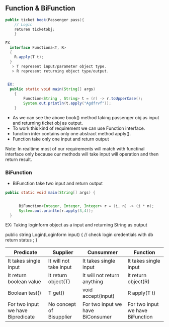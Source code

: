 ## Function  & BiFunction


``````java
public ticket book(Passenger pass){
    // Logic
    returen ticketobj;
    }

EX 
  interface Functiona<T, R>
  {
    R.apply(T t);
  }
   > T represent input/parameter object type.
   > R represent returning object type/output.


 EX:
  public static void main(String[] args)
    {
        Function<String , String> t = (r) -> r.toUpperCase();
        System.out.println(t.apply("Agdfrvf"));
    }  
``````
- As we can see the above book() method taking passenger obj as input and returning ticket obj as output.
- To work this kind of requirement we can use Function interface.
- function inter contains only one abstract method apply().
- Function take only one input and return output

Note: In realtime most of our requirements will match with functinal interface only because our methods will take input will operation and then return result. 

### BiFunction 

- BiFunction take two input and return output 

```````java
public static void main(String[] args) {


      BiFunction<Integer, Integer, Integer> r = (i, n) -> (i * n);
      System.out.println(r.apply(3,4));
  }
```````````

EX: Taking loginform object as a input and returning String as output 
 
 public string Login(Loginform input)
 {
    // check login credentials with db
    return status ; 
 }


 | Predicate | Supplier | Cunsummer | Function |
 |-----------|----------|-----------|------------|
 |It takes single input| It will not take input| It takes single input|It takes single input|
 | It return boolean value| It return object(T)| It will not return anything| It return object(R)|
 | Boolean test()| T get()| void accept(input)| R apply(T t)|
 |For two input we have Bipredicate| No concept of Bisupplier|For two input we have BiConsumer|For two input we have BiFunction|


